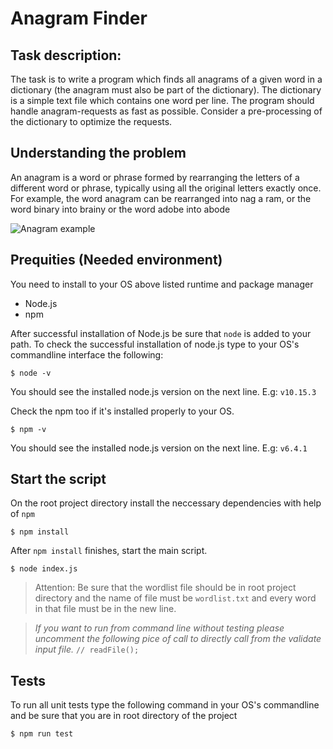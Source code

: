# Anagram Finder

## Task description:

The task is to write a program which finds all anagrams of a given word in a dictionary (the anagram must also be part of the dictionary).
The dictionary is a simple text file which contains one word per line. The program should handle anagram-requests as fast as possible. 
Consider a pre-processing of the dictionary to optimize the requests.

## Understanding the problem

An anagram is a word or phrase formed by rearranging the letters of a different word or phrase, typically using all the original letters exactly once. For example, the word anagram can be rearranged into nag a ram, or the word binary into brainy or the word adobe into abode

![Anagram example](https://wordsmith.org/anagram/images/anagram-listen-silent.png
)

## Prequities (Needed environment)

You need to install to your OS above listed runtime and package manager

* Node.js
* npm

After successful installation of Node.js be sure that `node` is added to your path.
To check the successful installation of node.js type to your OS's commandline interface the following:

    $ node -v

You should see the installed node.js version on the next line. 
E.g: `v10.15.3`

Check the npm too if it's installed properly to your OS.

    $ npm -v

You should see the installed node.js version on the next line. 
E.g: `v6.4.1`

## Start the script

On the root project directory install the neccessary dependencies with help of `npm`

    $ npm install

After `npm install` finishes, start the main script.

    $ node index.js

>Attention: Be sure that the wordlist file should be in root project directory and the name of file must be `wordlist.txt` and every word in that file must be in the new line.

> _If you want to run from command line without testing please uncomment the following pice of call to directly call from the validate input file._ `// readFile();`

    


## Tests
To run all unit tests type the following command in your OS's commandline and be sure that you are in root directory of the project

    $ npm run test